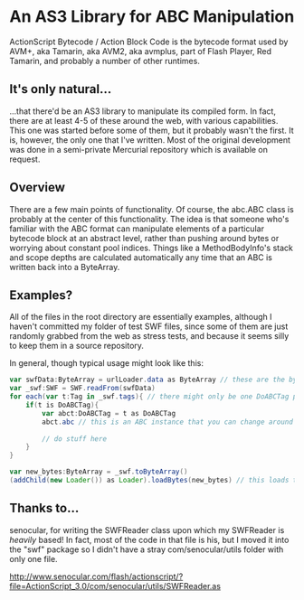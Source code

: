 # An AS3 Library for ABC Manipulation

ActionScript Bytecode / Action Block Code is the bytecode format used by AVM+, aka Tamarin, aka AVM2, aka avmplus, part of Flash Player, Red Tamarin, and probably a number of other runtimes.  

## It's only natural…

…that there'd be an AS3 library to manipulate its compiled form.  In fact, there are at least 4-5 of these around the web, with various capabilities.  This one was started before some of them, but it probably wasn't the first.  It is, however, the only one that I've written.  Most of the original development was done in a semi-private Mercurial repository which is available on request.

## Overview

There are a few main points of functionality.  Of course, the abc.ABC class is probably at the center of this functionality.  The idea is that someone who's familiar with the ABC format can manipulate elements of a particular bytecode block at an abstract level, rather than pushing around bytes or worrying about constant pool indices.  Things like a MethodBodyInfo's stack and scope depths are calculated automatically any time that an ABC is written back into a ByteArray.

## Examples?

All of the files in the root directory are essentially examples, although I haven't committed my folder of test SWF files, since some of them are just randomly grabbed from the web as stress tests, and because it seems silly to keep them in a source repository.  

In general, though typical usage might look like this: 

```actionscript
var swfData:ByteArray = urlLoader.data as ByteArray // these are the bytes of an SWF
var _swf:SWF = SWF.readFrom(swfData)
for each(var t:Tag in _swf.tags){ // there might only be one DoABCTag per file, or tons of them!
	if(t is DoABCTag){
		var abct:DoABCTag = t as DoABCTag
		abct.abc // this is an ABC instance that you can change around
		
		// do stuff here
	}
}

var new_bytes:ByteArray = _swf.toByteArray()
(addChild(new Loader()) as Loader).loadBytes(new_bytes) // this loads the SWF with modified bytecode

```

## Thanks to…

senocular, for writing the SWFReader class upon which my SWFReader is _heavily_ based!  In fact, most of the code in that file is his, but I moved it into the "swf" package so I didn't have a stray com/senocular/utils folder with only one file.

http://www.senocular.com/flash/actionscript/?file=ActionScript_3.0/com/senocular/utils/SWFReader.as
